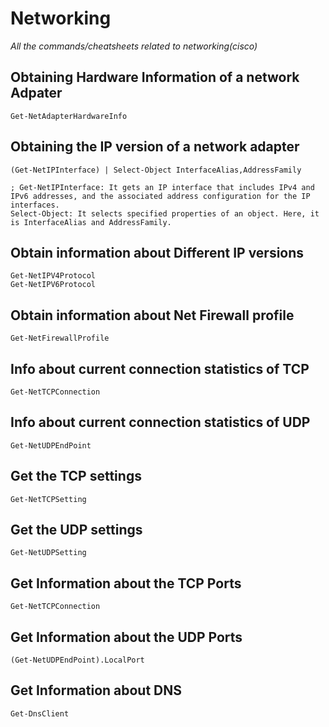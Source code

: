 # Networking
*All the commands/cheatsheets related to networking(cisco)*

## Obtaining Hardware Information of a network Adpater 

`Get-NetAdapterHardwareInfo `

## Obtaining the IP version of a network adapter
```
(Get-NetIPInterface) | Select-Object InterfaceAlias,AddressFamily

; Get-NetIPInterface: It gets an IP interface that includes IPv4 and IPv6 addresses, and the associated address configuration for the IP interfaces.
Select-Object: It selects specified properties of an object. Here, it is InterfaceAlias and AddressFamily. 
```
## Obtain information about Different IP versions
```
Get-NetIPV4Protocol
Get-NetIPV6Protocol
```
 
## Obtain information about Net Firewall profile
```
Get-NetFirewallProfile
```
## Info about current connection statistics of TCP 
```
Get-NetTCPConnection
```

## Info about current connection statistics of UDP
```
Get-NetUDPEndPoint
```

## Get the TCP settings 
```
Get-NetTCPSetting
```
## Get the UDP settings
```
Get-NetUDPSetting
```
## Get Information about the  TCP Ports
```
Get-NetTCPConnection
```
## Get Information about the UDP Ports
```
(Get-NetUDPEndPoint).LocalPort
```
## Get Information about DNS
```
Get-DnsClient
```
### 
